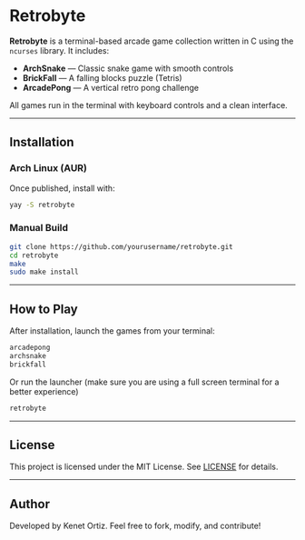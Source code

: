 # Retrobyte

**Retrobyte** is a terminal-based arcade game collection written in C using the `ncurses` library. It includes:

- **ArchSnake** — Classic snake game with smooth controls
- **BrickFall** — A falling blocks puzzle (Tetris)
- **ArcadePong** — A vertical retro pong challenge

All games run in the terminal with keyboard controls and a clean interface.

---

## Installation

### Arch Linux (AUR)

Once published, install with:

```bash
yay -S retrobyte
```

### Manual Build

```bash
git clone https://github.com/yourusername/retrobyte.git
cd retrobyte
make
sudo make install
```

---

## How to Play

After installation, launch the games from your terminal:

```bash
arcadepong
archsnake
brickfall
```

Or run the launcher (make sure you are using a full screen terminal for a better experience)

```bash
retrobyte
```

---

## License
This project is licensed under the MIT License. See [LICENSE](LICENSE) for details.

---

## Author
Developed by Kenet Ortiz.
Feel free to fork, modify, and contribute!
